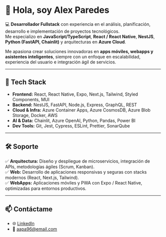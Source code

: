 # 👋 Hola, soy Alex Paredes  

💻 **Desarrollador Fullstack** con experiencia en el análisis, planificación, desarrollo e implementación de proyectos tecnológicos.  
Me especializo en **JavaScript/TypeScript**, **React / React Native**, **NestJS**, **Python (FastAPI, Chainlit)** y arquitecturas en **Azure Cloud**.  

Me apasiona crear soluciones innovadoras en **apps móviles, webapps y asistentes inteligentes**, siempre con un enfoque en escalabilidad, experiencia del usuario e integración ágil de servicios.

---

## 🚀 Tech Stack
- **Frontend:** React, React Native, Expo, Next.js, Tailwind, Styled Components, MUI  
- **Backend:** NestJS, FastAPI, Node.js, Express, GraphQL, REST  
- **Cloud & Infra:** Azure Container Apps, Azure CosmosDB, Azure Blob Storage, Docker, AWS  
- **AI & Data:** Chainlit, Azure OpenAI, Python, Pandas, Power BI  
- **Dev Tools:** Git, Jest, Cypress, ESLint, Prettier, SonarQube  

---

## 🛠️ Soporte
✅ **Arquitectura:** Diseño y despliegue de microservicios, integración de APIs, metodologías ágiles (Scrum, Kanban).  
✅ **Web:** Desarrollo de aplicaciones responsivas y seguras con stacks modernos (React, Next.js, Tailwind).  
✅ **WebApps:** Aplicaciones móviles y PWA con Expo / React Native, optimizadas para entornos productivos.  

---

## 📫 Contáctame
- 🌐 [LinkedIn]([https://linkedin.com/in/tu-perfil](https://www.linkedin.com/in/alexparedesaranzamendi/))  
- 📧 aapa96@email.com  
